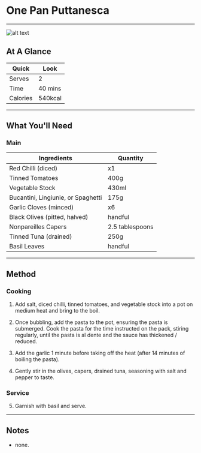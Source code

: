 # One Pan Puttanesca

---

![alt text](https://drive.google.com/uc?export=view&id=1bLs-4xRHff_riv7P20UczfdKDHyCdatK)

## At A Glance

Quick | Look
-- | --
Serves | 2
Time | 40 mins
Calories | 540kcal

---

## What You'll Need

### **Main**

Ingredients | Quantity
-- | --
Red Chilli (diced) | x1
Tinned Tomatoes | 400g
Vegetable Stock | 430ml
Bucantini, Lingiunie, or Spaghetti | 175g
Garlic Cloves (minced) | x6
Black Olives (pitted, halved) | handful
Nonpareilles Capers | 2.5 tablespoons
Tinned Tuna (drained) | 250g
Basil Leaves | handful

---

## Method

### **Cooking**

1. Add salt, diced chilli, tinned tomatoes, and vegetable stock into a pot on medium heat and bring to the boil.

2. Once bubbling, add the pasta to the pot, ensuring the pasta is submerged. Cook the pasta for the time instructed on the pack, stiring regularly, until the pasta is al dente and the sauce has thickened / reduced.

3. Add the garlic 1 minute before taking off the heat (after 14 minutes of boiling the pasta).

4. Gently stir in the olives, capers, drained tuna, seasoning with salt and pepper to taste.

### **Service**

5. Garnish with basil and serve.

---

## Notes

- none.